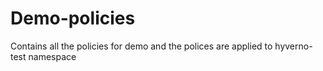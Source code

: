 # Demo-policies
Contains all the policies for demo and the polices are applied to hyverno-test namespace
